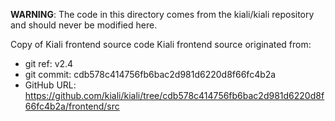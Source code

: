**WARNING**: The code in this directory comes from the kiali/kiali repository and should never be modified here.

Copy of Kiali frontend source code
Kiali frontend source originated from:
* git ref:    v2.4
* git commit: cdb578c414756fb6bac2d981d6220d8f66fc4b2a
* GitHub URL: https://github.com/kiali/kiali/tree/cdb578c414756fb6bac2d981d6220d8f66fc4b2a/frontend/src
